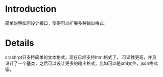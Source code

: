 # Introduction #
简单说明如何设计接口，使得可以扩展多种输出格式。
# Details #
crashrpt只支持简单的文本格式，现在已经支持html格式了，
可读性更高，并且设计了一个基类，之后可以设计更多的输出格式，比如可以是xml文件，json格式等。